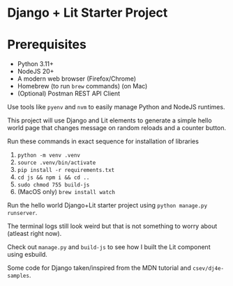 # Django + Lit Starter Project

# Prerequisites
- Python 3.11+
- NodeJS 20+
- A modern web browser (Firefox/Chrome)
- Homebrew (to run `brew` commands) (on Mac)
- (Optional) Postman REST API Client

Use tools like `pyenv` and `nvm` to easily manage Python and NodeJS runtimes.

This project will use Django and Lit elements to generate a simple hello world page that changes message on random reloads and a counter button.

Run these commands in exact sequence for installation of libraries

1. `python -m venv .venv`
2. `source .venv/bin/activate`
3. `pip install -r requirements.txt`
4. `cd js && npm i && cd ..`
5. `sudo chmod 755 build-js`
6. (MacOS only) `brew install watch`

Run the hello world Django+Lit starter project using `python manage.py runserver`.

The terminal logs still look weird but that is not something to worry about (atleast right now).

Check out `manage.py` and `build-js` to see how I built the Lit component using esbuild.

Some code for Django taken/inspired from the MDN tutorial and `csev/dj4e-samples`.
